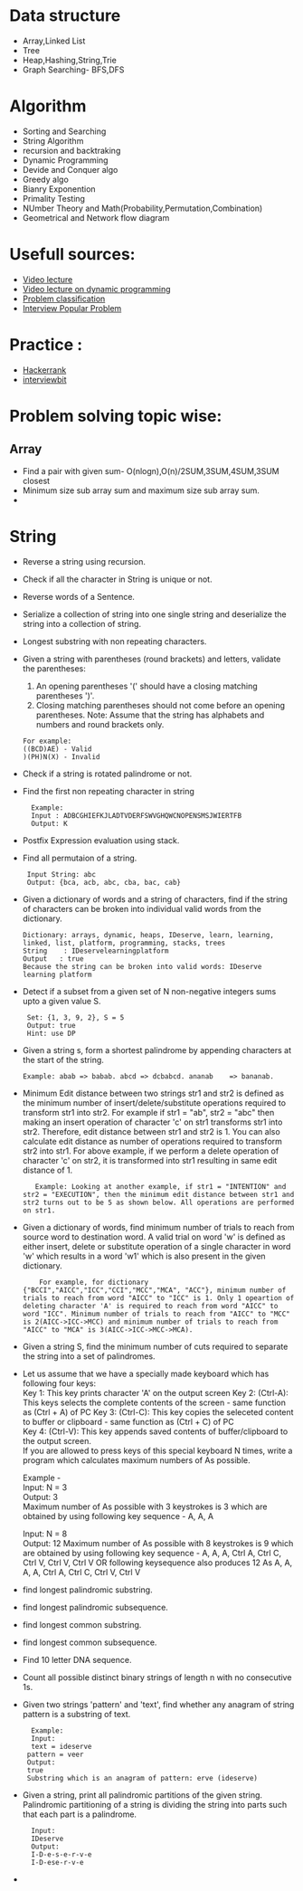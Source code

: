 # Data structure
  * Array,Linked List
  * Tree
  * Heap,Hashing,String,Trie
  * Graph Searching- BFS,DFS

# Algorithm
 * Sorting and Searching
 * String Algorithm
 * recursion and backtraking
 * Dynamic Programming
 * Devide and Conquer algo
 * Greedy algo
 * Bianry Exponention
 * Primality Testing
 * NUmber Theory and Math(Probability,Permutation,Combination)
 * Geometrical and Network flow diagram
 
# Usefull sources:
   * [Video lecture](https://www.youtube.com/user/tusharroy2525/playlists?view=1&shelf_id=0&sort=dd)
   * [Video lecture on dynamic programming](https://www.youtube.com/watch?v=U4yPae3GEO0&list=PLamzFoFxwoNjtJZoNNAlYQ_Ixmm2s-CGX)
   * [Problem classification](https://www.programcreek.com/2013/08/leetcode-problem-classification/)
   * [Interview Popular Problem](https://www.programcreek.com/2012/11/top-10-algorithms-for-coding-interview/)
   
# Practice :
   * [Hackerrank](https://www.hackerrank.com/)
   * [interviewbit](https://www.interviewbit.com)
 
 

 # Problem solving topic wise:
 
   ## Array
   * Find a pair with given sum- O(nlogn),O(n)/2SUM,3SUM,4SUM,3SUM closest
   * Minimum size sub array sum and maximum size sub array sum.
   *
   
   # String
   * Reverse a string using recursion.
   * Check if all the character in String is unique or not.
   * Reverse words of a Sentence.
   * Serialize a collection of string into one single string and deserialize the string into a collection of string.
   * Longest substring with non repeating characters.
   * Given a string with parentheses (round brackets) and letters, validate the parentheses:
        1. An opening parentheses '(' should have a closing matching parentheses ')'.
        2. Closing matching parentheses should not come before an opening parentheses.
        Note: Assume that the string has alphabets and numbers and round brackets only.
        
         For example:
         ((BCD)AE) - Valid
         )(PH)N(X) - Invalid
  * Check if a string is rotated palindrome or not.
  * Find the first non repeating character in string
  
          Example:
          Input : ADBCGHIEFKJLADTVDERFSWVGHQWCNOPENSMSJWIERTFB
          Output: K
  * Postfix Expression evaluation using stack.
  * Find all permutaion of a string.
     
         Input String: abc
         Output: {bca, acb, abc, cba, bac, cab}
  * Given a dictionary of words and a string of characters, find if the string of characters can be broken into individual valid words       from the dictionary.
        
        Dictionary: arrays, dynamic, heaps, IDeserve, learn, learning, linked, list, platform, programming, stacks, trees
        String    : IDeservelearningplatform
        Output   : true 
        Because the string can be broken into valid words: IDeserve learning platform
  * Detect if a subset from a given set of N non-negative integers sums upto a given value S.
     
         Set: {1, 3, 9, 2}, S = 5
         Output: true
         Hint: use DP
  * Given a string s, form a shortest palindrome by appending characters at the start of the string. 

        Example: abab => babab. abcd => dcbabcd. ananab    => bananab.
        
  * Minimum Edit distance between two strings str1 and str2 is defined as the minimum number of insert/delete/substitute operations   required to transform str1 into str2. For example if str1 = "ab", str2 = "abc" then making an insert operation of character 'c' on str1 transforms str1 into str2. Therefore, edit distance between str1 and str2 is 1. You can also calculate edit distance as number of operations required to transform str2 into str1. For above example, if we perform a delete operation of character 'c' on str2, it is transformed into str1 resulting in same edit distance of 1.
  

           Example: Looking at another example, if str1 = "INTENTION" and str2 = "EXECUTION", then the minimum edit distance between str1 and str2 turns out to be 5 as shown below. All operations are performed on str1.
 
 * Given a dictionary of words, find minimum number of trials to reach from source word to destination word. A valid trial on word 'w' is defined as either insert, delete or substitute operation of a single character in word 'w' which results in a word 'w1' which is also present in the given dictionary.
           
           For example, for dictionary {"BCCI","AICC","ICC","CCI","MCC","MCA", "ACC"}, minimum number of trials to reach from word "AICC" to "ICC" is 1. Only 1 opeartion of deleting character 'A' is required to reach from word "AICC" to word "ICC". Minimum number of trials to reach from "AICC" to "MCC" is 2(AICC->ICC->MCC) and minimum number of trials to reach from "AICC" to "MCA" is 3(AICC->ICC->MCC->MCA). 

* Given a string S, find the minimum number of cuts required to separate the string into a set of palindromes.
 
* Let us assume that we have a specially made keyboard which has following four keys:  
Key 1:  This key prints character 'A' on the output screen
Key 2: (Ctrl-A): This keys selects the complete contents of the screen - same function as (Ctrl + A) of PC
Key 3: (Ctrl-C): This key copies the seleceted content to buffer or clipboard - same function as (Ctrl + C) of PC  
Key 4: (Ctrl-V): This key appends saved contents of buffer/clipboard to the output screen.  
If you are allowed to press keys of this special keyboard N times, write a program which calculates maximum numbers of As possible.


     Example -   
     Input:  N = 3  
     Output: 3  
     Maximum number of As possible with 3 keystrokes is 3 which are obtained by using following key sequence - 
     A, A, A   

     Input:  N = 8  
     Output: 12 
     Maximum number of As possible with 8 keystrokes is 9 which are obtained by using  following key sequence -
     A, A, A, Ctrl A, Ctrl C, Ctrl V, Ctrl V, Ctrl V
     OR following keysequence also produces 12 As
     A, A, A, A, Ctrl A, Ctrl C, Ctrl V, Ctrl V
     
 * find longest palindromic substring.
 * find longest palindromic subsequence.
 * find longest common substring.
 * find longest common subsequence.
 * Find 10 letter DNA sequence.
 * Count all possible distinct binary strings of length n with no consecutive 1s.
 * Given two strings 'pattern' and 'text', find whether any anagram of string pattern is a substring of text.
 
         Example:
         Input:
         text = ideserve
        pattern = veer
        Output:
        true
        Substring which is an anagram of pattern: erve (ideserve)
        
* Given a string, print all palindromic partitions of the given string. 
Palindromic partitioning of a string is dividing the string into parts such that each part is a palindrome.

        Input:
        IDeserve
        Output:
        I-D-e-s-e-r-v-e
        I-D-ese-r-v-e
*      
   
      
